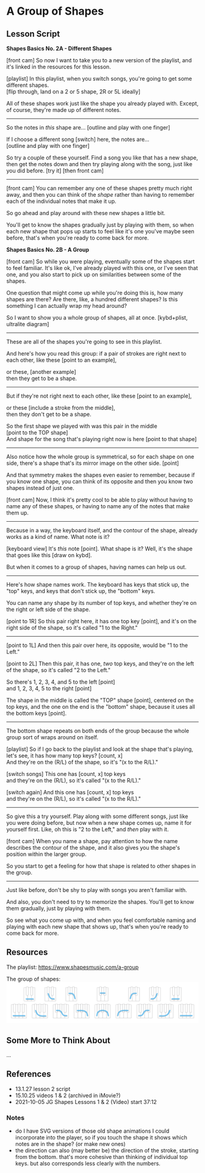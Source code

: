 # A Group of Shapes


## Lesson Script

**Shapes Basics No. 2A - Different Shapes**

[front cam]  So now I want to take you to a new version of the playlist, and it's linked in the resources for this lesson.  

[playlist] In this playlist, when you switch songs, you're going to get some different shapes.  
[flip through, land on a 2 or 5 shape, 2R or 5L ideally]  

All of these shapes work just like the shape you already played with. Except, of course, they're made up of different notes.  

---

So the notes in *this* shape are... [outline and play with one finger]  

If I choose a different song [switch] here, the notes are...  
[outline and play with one finger]  

So try a couple of these yourself. Find a song you like that has a new shape, then get the notes down and then try playing along with the song, just like you did before. [try it] [then front cam]

---

[front cam] You can remember any one of these shapes pretty much right away, and then you can think of the *shape* rather than having to remember each of the individual notes that make it up.  

So go ahead and play around with these new shapes a little bit.

You'll get to know the shapes gradually just by playing with them, so when each new shape that pops up starts to feel like it's one you've maybe seen before, that's when you're ready to come back for more.


**Shapes Basics No. 2B - A Group**

[front cam] So while you were playing, eventually some of the shapes start to feel familiar. It's like ok, I've already played with this one, or I've seen that one, and you also start to pick up on similarities between some of the shapes.  

One question that might come up while you're doing this is, how many shapes are there? Are there, like, a hundred different shapes? Is this something I can actually wrap my head around?  

So I want to show you a whole group of shapes, all at once. [kybd+plist, ultralite diagram]  

---

These are all of the shapes you're going to see in this playlist.  

And here's how you read this group: if a pair of strokes are right next to each other, like these [point to an example],  

or these, [another example]  
then they get to be a shape.  

---

But if they're not right next to each other, like these [point to an example],  

or these [include a stroke from the middle],  
then they don't get to be a shape.  

So the first shape we played with was this pair in the middle  
[point to the TOP shape]  
And shape for the song that's playing right now is here [point to that shape]  

---

Also notice how the whole group is symmetrical, so for each shape on one side, there's a shape that's its mirror image on the other side. [point]  

And that symmetry makes the shapes even easier to remember, because if you know one shape, you can think of its opposite and then you know two shapes instead of just one.  

[front cam] Now, I think it's pretty cool to be able to play without having to name any of these shapes, or having to name any of the notes that make them up.  

---

Because in a way, the keyboard itself, and the contour of the shape, already works as a kind of name. What note is it?  

[keyboard view] It's *this* note [point]. What shape is it? Well, it's the shape that goes like this [draw on kybd].  

But when it comes to a group of shapes, having names can help us out.  

---

Here's how shape names work. The keyboard has keys that stick up, the "top" keys, and keys that don't stick up, the "bottom" keys.  

You can name any shape by its number of top keys, and whether they're on the right or left side of the shape.  

[point to 1R] So this pair right here, it has one top key [point], and it's on the right side of the shape, so it's called "1 to the Right."  

---

[point to 1L] And then this pair over here, its opposite, would be "1 to the Left."

[point to 2L] Then this pair, it has one, *two* top keys, and they're on the left of the shape, so it's called "2 to the Left."

So there's 1, 2, 3, 4, and 5 to the left [point]  
and 1, 2, 3, 4, 5 to the right [point]  

The shape in the middle is called the "TOP" shape [point], centered on the top keys, and the one on the end is the "bottom" shape, because it uses all the bottom keys [point].

---

The bottom shape repeats on both ends of the group because the whole group sort of wraps around on itself.  

[playlist] So if I go back to the playlist and look at the shape that's playing, let's see, it has how many top keys? [count, x]  
And they're on the (R/L) of the shape, so it's "(x to the R/L)."  

[switch songs] This one has [count, x] top keys  
and they're on the (R/L), so it's called "(x to the R/L)."  

[switch again] And this one has [count, x] top keys  
and they're on the (R/L), so it's called "(x to the R/L)."

---

So give this a try yourself. Play along with some different songs, just like you were doing before, but now when a new shape comes up, name it for yourself first. Like, oh this is "2 to the Left," and *then* play with it.  

[front cam] When you name a shape, pay attention to how the name describes the contour of the shape, and it also gives you the shape's position within the larger group.

So you start to get a feeling for how that shape is related to other shapes in the group.  

---

Just like before, don't be shy to play with songs you aren't familiar with.

And also, you don't need to try to memorize the shapes. You'll get to know them gradually, just by playing with them.  

So see what you come up with, and when you feel comfortable naming and playing with each new shape that shows up, that's when you're ready to come back for more.


## Resources

The playlist:
https://www.shapesmusic.com/a-group

The group of shapes:  
![group of shapes](/media/15.3.6_ultralite.png)


## Some More to Think About

...


## References

- 13.1.27 lesson 2 script
- 15.10.25 videos 1 & 2 (archived in iMovie?)
- 2021-10-05 JG Shapes Lessons 1 & 2 (Video) start 37:12


### Notes

- do I have SVG versions of those old shape animations I could incorporate into the player, so if you touch the shape it shows which notes are in the shape? (or make new ones)
- the direction can also (may better be) the direction of the stroke, starting from the bottom. that's more cohesive than thinking of individual top keys. but also corresponds less clearly with the numbers.

